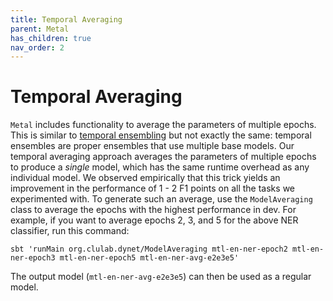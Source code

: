 ```yaml
---
title: Temporal Averaging
parent: Metal
has_children: true
nav_order: 2
---
```


# Temporal Averaging

`Metal` includes functionality to average the parameters of multiple epochs. This is similar to [temporal ensembling](https://arxiv.org/pdf/1610.02242.pdf) but not exactly the same: temporal ensembles are proper ensembles that use multiple base models. Our temporal averaging approach averages the parameters of multiple epochs to produce a _single_ model, which has the same runtime overhead as any individual model. We observed empirically that this trick yields an improvement in the performance of 1 - 2 F1 points on all the tasks we experimented with. To generate such an average, use the `ModelAveraging` class to average the epochs with the highest performance in dev. For example, if you want to average epochs 2, 3, and 5 for the above NER classifier, run this command:

```
sbt 'runMain org.clulab.dynet/ModelAveraging mtl-en-ner-epoch2 mtl-en-ner-epoch3 mtl-en-ner-epoch5 mtl-en-ner-avg-e2e3e5'
```

The output model (`mtl-en-ner-avg-e2e3e5`) can then be used as a regular model.


